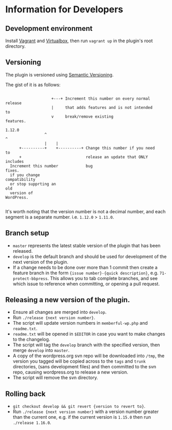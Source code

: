 # Information for Developers

## Development environment

Install [Vagrant](http://vagrantup.com) and [Virtualbox](http://virtualbox.org), then run `vagrant up` in the plugin's root directory.

## Versioning

The plugin is versioned using [Semantic Versioning](http://semver.org).

The gist of it is as follows:

```
                                                                        
                    +---+ Increment this number on every normal release 
                    |     that adds features and is not intended to     
                    v     break/remove existing features.               
                 1.12.0                                                 
                 ^    ^                                                 
                 |    |                                                 
      +----------+    +----------+ Change this number if you need to    
      +                            release an update that ONLY includes 
  Increment this number            bug fixes.                           
  if you change compatibility                                           
  or stop supprting an old                                              
  version of WordPress.                                                 
                                                                        
```

It's worth noting that the version number is not a decimal number, and each
segment is a separate number. i.e. `1.12.0` > `1.11.0`.

## Branch setup

* `master` represents the latest stable version of the plugin that has been released.
* `develop` is the default branch and should be used for development of the next version of the plugin.
* If a change needs to be done over more than 1 commit then create a feature branch in the form `{issue number}-{quick description}`, e.g. `71-protect-bbpress`. This allows you to tab complete branches, and see which issue to reference when committing, or opening a pull request.

## Releasing a new version of the plugin.

* Ensure all changes are merged into `develop`.
* Run `./release {next version number}`.
* The script will update version numbers in `memberful-wp.php` and `readme.txt`.
* `readme.txt` will be opened in `$EDITOR` in case you want to make changes to the changelog.
* The script will tag the `develop` branch with the specified version, then merge `develop` into `master`.
* A copy of the wordpress.org svn repo will be downloaded into `/tmp`, the version you tagged will be copied across to the `tags` and `trunk` directories, (sans development files) and then committed to the svn repo, causing wordpress.org to release a new version.
* The script will remove the svn directory.

## Rolling back

* `git checkout develop && git revert {version to revert to}`.
* Run `./release {next version number}` with a version number greater than the current one, e.g. if the current version is `1.15.0` then run `./release 1.16.0`.
